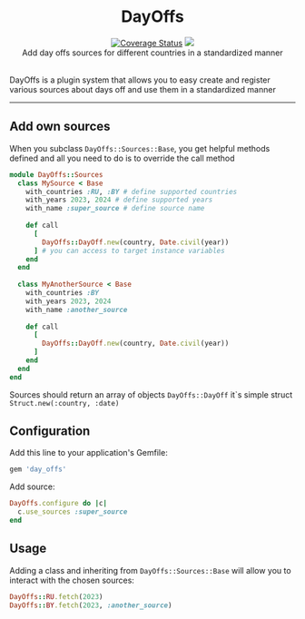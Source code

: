 <div align="center">
  <h1>DayOffs</h1>
<div><a href='https://coveralls.io/github/Kroch4ka/day_offs?branch=main'><img src='https://coveralls.io/repos/github/Kroch4ka/day_offs/badge.svg?branch=main' alt='Coverage Status' /></a>
<a href="https://codeclimate.com/github/Kroch4ka/day_offs/maintainability"><img src="https://api.codeclimate.com/v1/badges/119af1d7fc0a499d9388/maintainability" /></a></div>
  Add day offs sources for different countries in a standardized manner
  <br /><br />
</div>

DayOffs is a plugin system that allows you to easy create and register various sources about days off and use them in a standardized manner

---

## Add own sources

When you subclass ```DayOffs::Sources::Base```, you get helpful methods defined and all you need to do is to override the call method

```ruby
module DayOffs::Sources
  class MySource < Base
    with_countries :RU, :BY # define supported countries
    with_years 2023, 2024 # define supported years
    with_name :super_source # define source name
    
    def call
      [
        DayOffs::DayOff.new(country, Date.civil(year))
      ] # you can access to target instance variables
    end
  end
  
  class MyAnotherSource < Base
    with_countries :BY
    with_years 2023, 2024
    with_name :another_source
    
    def call
      [
        DayOffs::DayOff.new(country, Date.civil(year))
      ]
    end
  end
end
```

Sources should return an array of objects ``DayOffs::DayOff`` it`s simple struct ``Struct.new(:country, :date)``

## Configuration

Add this line to your application's Gemfile:

```ruby
gem 'day_offs'
```

Add source:

```ruby
DayOffs.configure do |c|
  c.use_sources :super_source
end
```

## Usage

Adding a class and inheriting from `DayOffs::Sources::Base` will allow you to interact with the chosen sources:

```ruby
DayOffs::RU.fetch(2023)
DayOffs::BY.fetch(2023, :another_source)
```
